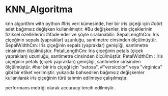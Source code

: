 # KNN_Algoritma
knn algorithm with python
#Iris veri kümesinde, her bir iris çiçeği için
#dört adet bağımsız değişken kullanılmıştır.
#Bu değişkenler, iris çiçeklerinin fiziksel özelliklerini
#ifade eder ve şöyle sıralanabilir:
SepalLengthCm: Iris çiçeğinin sepals (yapraklar) uzunluğu,  santimetre cinsinden ölçülmüştür.
SepalWidthCm: Iris çiçeğinin sepals (yapraklar) genişliği, santimetre cinsinden ölçülmüştür.
PetalLengthCm: Iris çiçeğinin petals (çiçek yaprakları) uzunluğu, santimetre cinsinden ölçülmüştür.
PetalWidthCm : Iris çiçeğinin petals (çiçek yaprakları) genişliği, santimetre cinsinden ölçülmüştür.
#her bir iris çiçeği için "setosa", 
#"versicolor" veya "virginica" gibi bir etiket verilmiştir.
yukarıda bahsedilen bağımsız değişkenler kullanılarak iris çiçeğinin türü tahmin edilmeye çalışılmıştır.

performans metriği olarak accuracy tercih edilmiştir.
